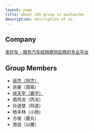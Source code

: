 ```yaml
---
layout: page
title: About iOS group in maihaoche
description: description of us.
---
```


## Company

[卖好车 - 服务汽车经销商供应商的专业平台](http://www.maihaoche.com)

## Group Members

- [徐杰（阿杰）](http://mesird.com)
- 余豪（周瑜）
- [徐天宇（寰宇）](http://devhy.com)
- 周丙龙（丙龙）
- 孙道慧（阿道）
- 杨丰林（小杨）
- 方俊（鹿丸）
- 周锐（以撒）



